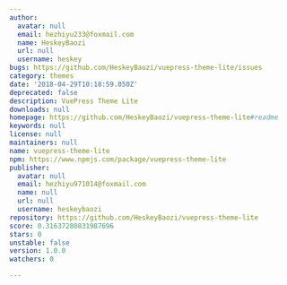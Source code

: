 ```yaml
---
author:
  avatar: null
  email: hezhiyu233@foxmail.com
  name: HeskeyBaozi
  url: null
  username: heskey
bugs: https://github.com/HeskeyBaozi/vuepress-theme-lite/issues
category: themes
date: '2018-04-29T10:18:59.050Z'
deprecated: false
description: VuePress Theme Lite
downloads: null
homepage: https://github.com/HeskeyBaozi/vuepress-theme-lite#readme
keywords: null
license: null
maintainers: null
name: vuepress-theme-lite
npm: https://www.npmjs.com/package/vuepress-theme-lite
publisher:
  avatar: null
  email: hezhiyu971014@foxmail.com
  name: null
  url: null
  username: heskeybaozi
repository: https://github.com/HeskeyBaozi/vuepress-theme-lite
score: 0.31637280831987696
stars: 0
unstable: false
version: 1.0.0
watchers: 0

---
```


